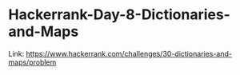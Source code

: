 # Hackerrank-Day-8-Dictionaries-and-Maps
Link: https://www.hackerrank.com/challenges/30-dictionaries-and-maps/problem
